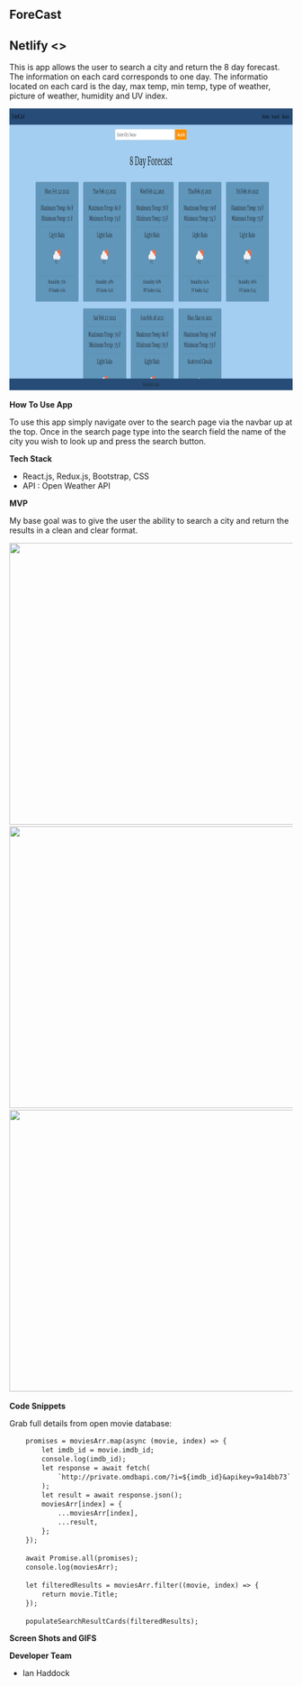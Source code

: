 ## ForeCast 


## Netlify <>


This is app allows the user to search a city and return the 8 day forecast. The information on each card corresponds to one day. The informatio located on each card is the day, max temp, min temp, type of weather, picture of weather, humidity and UV index. 

<img src="./src/assets/Search.png" width="700" height="500">


**How To Use App**


To use this app simply navigate over to the search page via the navbar up at the top. Once in the search page type into the search field the name of the city you wish to look up and press the search button.

**Tech Stack**

- React.js, Redux.js, Bootstrap, CSS
- API : Open Weather API

**MVP**

My base goal was to give the user the ability to search a city and return the results in a clean and clear format.

<img src="./public/images/image1.png" width="700" height="500">

<img src="./public/images/cards1.png" width="700" height="500">

<img src="./public/images/table.png" width="700" height="500">



**Code Snippets**

Grab full details from open movie database:
```
    promises = moviesArr.map(async (movie, index) => {
        let imdb_id = movie.imdb_id;
        console.log(imdb_id);
        let response = await fetch(
            `http://private.omdbapi.com/?i=${imdb_id}&apikey=9a14bb73`
        );
        let result = await response.json();
        moviesArr[index] = {
            ...moviesArr[index],
            ...result,
        };
    });

    await Promise.all(promises);
    console.log(moviesArr);

    let filteredResults = moviesArr.filter((movie, index) => {
        return movie.Title;
    });

    populateSearchResultCards(filteredResults);
```


**Screen Shots and GIFS**




**Developer Team**

- Ian Haddock
